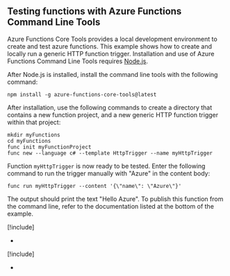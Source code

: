## Testing functions with Azure Functions Command Line Tools

Azure Functions Core Tools provides a local development environment to create and test azure functions. This example shows how to create and locally run a generic HTTP function trigger. Installation and use of Azure Functions Command Line Tools requires [Node.js](https://docs.npmjs.com/getting-started/installing-node).

After Node.js is installed, install the command line tools with the following command:

```
npm install -g azure-functions-core-tools@latest
```

After installation, use the following commands to create a directory that contains a new function project, and a new generic HTTP function trigger within that project:

```
mkdir myFunctions
cd myFunctions
func init myFunctionProject
func new --language c# --template HttpTrigger --name myHttpTrigger
```

Function `myHttpTrigger` is now ready to be tested. Enter the following command to run the trigger manually with "Azure" in the content body:

```
func run myHttpTrigger --content '{\"name\": \"Azure\"}'
``` 

The output should print the text "Hello Azure". To publish this function from the command line, refer to the documentation listed at the bottom of the example.

[!include[](../includes/takeaways-heading.md)]

- 

[!include[](../includes/read-more-heading.md)]

- []()

